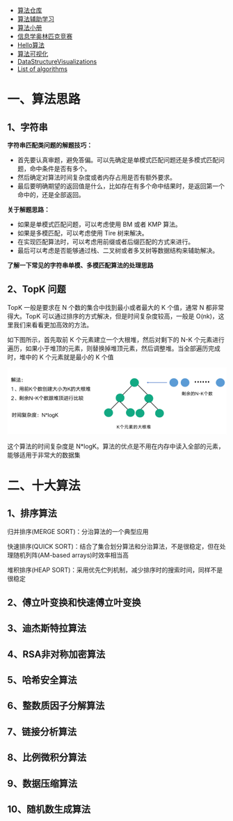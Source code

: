 - [算法仓库](https://github.com/chefyuan/algorithm-base)
- [算法辅助学习](https://juejin.cn/post/6997188984988254222)
- [算法小册](https://www.desgard.com/algo/)
- [信息学奥林匹克竞赛](https://oi-wiki.org/)
- [Hello算法](https://www.hello-algo.com/)
- [算法可视化](https://github.com/algorithm-visualizer/algorithm-visualizer)
- [DataStructureVisualizations](https://www.cs.usfca.edu/~galles/visualization/Algorithms.html)
- [List of algorithms](https://www.wikiwand.com/en/List_of_algorithms)

# 一、算法思路

## 1、字符串

**字符串匹配类问题的解题技巧：**
- 首先要认真审题，避免答偏。可以先确定是单模式匹配问题还是多模式匹配问题，命中条件是否有多个。
- 然后确定对算法时间复杂度或者内存占用是否有额外要求。
- 最后要明确期望的返回值是什么，比如存在有多个命中结果时，是返回第一个命中的，还是全部返回。

**关于解题思路：**
- 如果是单模式匹配问题，可以考虑使用 BM 或者 KMP 算法。
- 如果是多模匹配，可以考虑使用 Tire 树来解决。
- 在实现匹配算法时，可以考虑用前缀或者后缀匹配的方式来进行。
- 最后可以考虑是否能够通过栈、二叉树或者多叉树等数据结构来辅助解决。

**了解一下常见的字符串单模、多模匹配算法的处理思路**

## 2、TopK 问题

TopK 一般是要求在 N 个数的集合中找到最小或者最大的 K 个值，通常 N 都非常得大。TopK 可以通过排序的方式解决，但是时间复杂度较高，一般是 O(nk)，这里我们来看看更加高效的方法。

如下图所示，首先取前 K 个元素建立一个大根堆，然后对剩下的 N-K 个元素进行遍历，如果小于堆顶的元素，则替换掉堆顶元素，然后调整堆。当全部遍历完成时，堆中的 K 个元素就是最小的 K 个值

![](image/TopK问题.png)

这个算法的时间复杂度是 N*logK。算法的优点是不用在内存中读入全部的元素，能够适用于非常大的数据集

# 二、十大算法

## 1、排序算法

归并排序(MERGE SORT)：分治算法的一个典型应用

快速排序(QUICK SORT)：结合了集合划分算法和分治算法，不是很稳定，但在处理随机列阵(AM-based arrays)时效率相当高

堆积排序(HEAP SORT)：采用优先伫列机制，减少排序时的搜索时间，同样不是很稳定

## 2、傅立叶变换和快速傅立叶变换


## 3、迪杰斯特拉算法


## 4、RSA非对称加密算法


## 5、哈希安全算法


## 6、整数质因子分解算法


## 7、链接分析算法


## 8、比例微积分算法


## 9、数据压缩算法


## 10、随机数生成算法



